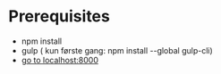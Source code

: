 
#  Prerequisites
 - npm install
 - gulp ( kun første gang: npm install --global gulp-cli)
 - [go to localhost:8000](http://localhost:8000)
